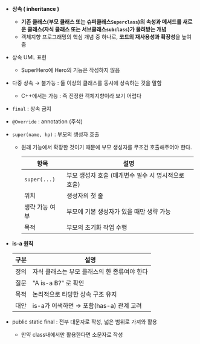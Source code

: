 - **상속 ( inheritance )**
    - **기존 클래스(부모 클래스 또는 슈퍼클래스`Superclass`)의 속성과 메서드를 새로운 클래스(자식 클래스 또는 서브클래스`subclass`)가 물려받는 개념**
    - 객체지향 프로그래밍의 핵심 개념 중 하나로, **코드의 재사용성과 확장성**을 높여줌
- 상속 UML 표현
    - SuperHero에 Hero의 기능은 작성하지 않음
- 다중 상속 → 불가능 : 둘 이상의 클래스를 동시에 상속하는 것을 말함
    - C++에서는 가능 : 즉 진정한 객체지향이라 보기 어렵다
- `final` : 상속 금지
- `@Override` : annotation (주석)
- `super(name, hp)` : 부모의 생성자 호출
    - 원래 기능에서 확장한 것이기 때문에 부모 생성자를 무조건 호출해주어야 한다.


        | 항목 | 설명 |
        | --- | --- |
        | `super(...)` | 부모 생성자 호출 (매개변수 필수 시 명시적으로 호출) |
        | 위치 | 생성자의 첫 줄 |
        | 생략 가능 여부 | 부모에 기본 생성자가 있을 때만 생략 가능 |
        | 목적 | 부모의 초기화 작업 수행 |
- **is-a 원칙**


    | 구분 | 설명 |
    | --- | --- |
    | 정의 | 자식 클래스는 부모 클래스의 한 종류여야 한다 |
    | 질문 | "A is-a B?" 로 확인 |
    | 목적 | 논리적으로 타당한 상속 구조 유지 |
    | 대안 | is-a가 어색하면 → 포함(has-a) 관계 고려 |
- public static final : 전부 대문자로 작성, 넓은 범위로 가져와 활용
    - 만약 class내에서만 활용한다면 소문자로 작성